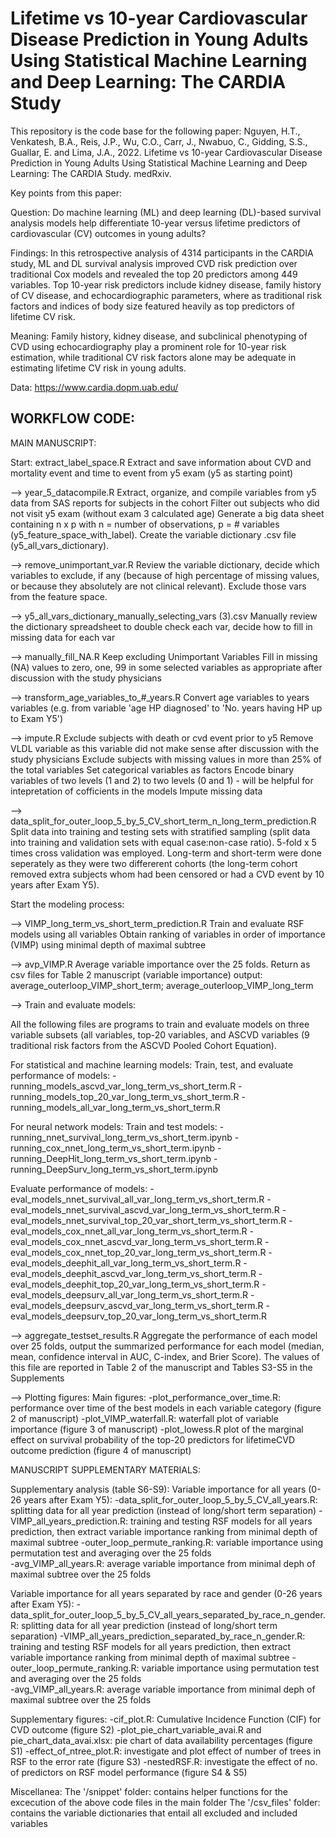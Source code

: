 # Lifetime vs 10-year Cardiovascular Disease Prediction in Young Adults Using Statistical Machine Learning and Deep Learning: The CARDIA Study

This repository is the code base for the following paper: 
Nguyen, H.T., Venkatesh, B.A., Reis, J.P., Wu, C.O., Carr, J., Nwabuo, C., Gidding, S.S., Guallar, E. and Lima, J.A., 2022. Lifetime vs 10-year Cardiovascular Disease Prediction in Young Adults Using Statistical Machine Learning and Deep Learning: The CARDIA Study. medRxiv.


Key points from this paper:

Question: Do machine learning (ML) and deep learning (DL)-based survival analysis models help differentiate 10-year versus lifetime predictors of cardiovascular (CV) outcomes in young adults? 

Findings: In this retrospective analysis of 4314 participants in the CARDIA study, ML and DL survival analysis improved CVD risk prediction over traditional Cox models and revealed the top 20 predictors among 449 variables. Top 10-year risk predictors include kidney disease, family history of CV disease, and echocardiographic parameters, where as traditional risk factors and indices of body size featured heavily as top predictors of lifetime CV risk.   

Meaning: Family history, kidney disease, and subclinical phenotyping of CVD using echocardiography play a prominent role for 10-year risk estimation, while traditional CV risk factors alone may be adequate in estimating lifetime CV risk in young adults.

Data: https://www.cardia.dopm.uab.edu/ 

## WORKFLOW CODE:

MAIN MANUSCRIPT: 

Start: extract_label_space.R
Extract and save information about CVD and mortality event and time to event from y5 exam (y5 as starting point)


--> year_5_datacompile.R
Extract, organize, and compile variables from y5 data from SAS reports for subjects in the cohort 
Filter out subjects who did not visit y5 exam (without exam 3 calculated age)
Generate a big data sheet containing n x p with n = number of observations, p = # variables (y5_feature_space_with_label).
Create the variable dictionary .csv file (y5_all_vars_dictionary).


--> remove_unimportant_var.R
Review the variable dictionary, decide which variables to exclude, if any (because of high percentage of missing values, or because they absolutely are not clinical relevant). Exclude those vars from the feature space.


--> y5_all_vars_dictionary_manually_selecting_vars (3).csv
Manually review the dictionary spreadsheet to double check each var, decide how to fill in missing data for each var


--> manually_fill_NA.R
Keep excluding Unimportant Variables 
Fill in missing (NA) values to zero, one, 99 in some selected variables as appropriate after discussion with the study physicians 


--> transform_age_variables_to_#_years.R
Convert age variables to years variables 
(e.g. from variable 'age HP diagnosed' to 'No. years having HP up to Exam Y5')


--> impute.R
Exclude subjects with death or cvd event prior to y5
Remove VLDL variable as this variable did not make sense after discussion with the study physicians
Exclude subjects with missing values in more than 25% of the total variables
Set categorical variables as factors
Encode binary variables of two levels (1 and 2) to two levels (0 and 1) - will be helpful for intepretation of cofficients in the models 
Impute missing data


-->  data_split_for_outer_loop_5_by_5_CV_short_term_n_long_term_prediction.R
Split data into training and testing sets with stratified sampling (split data into training and validation sets with equal case:non-case ratio). 5-fold x 5 times cross validation was employed. Long-term and short-term were done seperately as they were two differerent cohorts (the long-term cohort removed extra subjects whom had been censored or had a CVD event by 10 years after Exam Y5).




Start the modeling process:

--> VIMP_long_term_vs_short_term_prediction.R
Train and evaluate RSF models using all variables
Obtain ranking of variables in order of importance (VIMP) using minimal depth of maximal subtree


--> avp_VIMP.R
Average variable importance over the 25 folds. Return as csv files for Table 2 manuscript (variable importance)
output: average_outerloop_VIMP_short_term; average_outerloop_VIMP_long_term


--> Train and evaluate models:

All the following files are programs to train and evaluate models on three variable subsets (all variables, top-20 variables, and ASCVD variables (9 traditional risk factors from the ASCVD Pooled Cohort Equation).

For statistical and machine learning models: 
Train, test, and evaluate performance of models:
-running_models_ascvd_var_long_term_vs_short_term.R
-running_models_top_20_var_long_term_vs_short_term.R
-running_models_all_var_long_term_vs_short_term.R

For neural network models:
Train and test models:
-running_nnet_survival_long_term_vs_short_term.ipynb
-running_cox_nnet_long_term_vs_short_term.ipynb
-running_DeepHit_long_term_vs_short_term.ipynb
-running_DeepSurv_long_term_vs_short_term.ipynb

Evaluate performance of models:
-eval_models_nnet_survival_all_var_long_term_vs_short_term.R
-eval_models_nnet_survival_ascvd_var_long_term_vs_short_term.R
-eval_models_nnet_survival_top_20_var_short_term_vs_short_term.R
-eval_models_cox_nnet_all_var_long_term_vs_short_term.R
-eval_models_cox_nnet_ascvd_var_long_term_vs_short_term.R
-eval_models_cox_nnet_top_20_var_long_term_vs_short_term.R
-eval_models_deephit_all_var_long_term_vs_short_term.R
-eval_models_deephit_ascvd_var_long_term_vs_short_term.R
-eval_models_deephit_top_20_var_long_term_vs_short_term.R
-eval_models_deepsurv_all_var_long_term_vs_short_term.R
-eval_models_deepsurv_ascvd_var_long_term_vs_short_term.R
-eval_models_deepsurv_top_20_var_long_term_vs_short_term.R



--> aggregate_testset_results.R
Aggregate the performance of each model over 25 folds, output the summarized performance for each model (median, mean, confidence interval in AUC, C-index, and Brier Score).
The values of this file are reported in Table 2 of the manuscript and Tables S3-S5 in the Supplements


--> Plotting figures:
Main figures:
-plot_performance_over_time.R: performance over time of the best models in each variable category (figure 2 of manuscript)
-plot_VIMP_waterfall.R: waterfall plot of variable importance (figure 3 of manuscript)
-plot_lowess.R plot of the marginal effect on survival probability of the top-20 predictors for lifetimeCVD outcome prediction (figure 4 of manuscript)








MANUSCRIPT SUPPLEMENTARY MATERIALS: 

Supplementary analysis (table S6-S9):
Variable importance for all years (0-26 years after Exam Y5):
-data_split_for_outer_loop_5_by_5_CV_all_years.R: splitting data for all year prediction (instead of long/short term separation)
-VIMP_all_years_prediction.R: training and testing RSF models for all years prediction, then extract variable importance ranking from minimal depth of maximal subtree
-outer_loop_permute_ranking.R: variable importance using permutation test and averaging over the 25 folds  
-avg_VIMP_all_years.R: average variable importance from minimal deph of maximal subtree over the 25 folds

Variable importance for all years separated by race and gender (0-26 years after Exam Y5):
-data_split_for_outer_loop_5_by_5_CV_all_years_separated_by_race_n_gender.R: splitting data for all year prediction (instead of long/short term separation)
-VIMP_all_years_prediction_separated_by_race_n_gender.R: training and testing RSF models for all years prediction, then extract variable importance ranking from minimal depth of maximal subtree
-outer_loop_permute_ranking.R: variable importance using permutation test and averaging over the 25 folds  
-avg_VIMP_all_years.R: average variable importance from minimal deph of maximal subtree over the 25 folds
 

Supplementary figures:
-cif_plot.R: Cumulative Incidence Function (CIF) for CVD outcome (figure S2)
-plot_pie_chart_variable_avai.R and pie_chart_data_avai.xlsx: pie chart of data availability percentages (figure S1)
-effect_of_ntree_plot.R: investigate and plot effect of number of trees in RSF to the error rate (figure S3)
-nestedRSF.R: investigate the effect of no. of predictors on RSF model performance (figure S4 & S5)


Miscellanea: 
The '/snippet' folder: contains helper functions for the excecution of the above code files in the main folder 
The '/csv_files' folder: contains the variable dictionaries that entail all excluded and included variables

